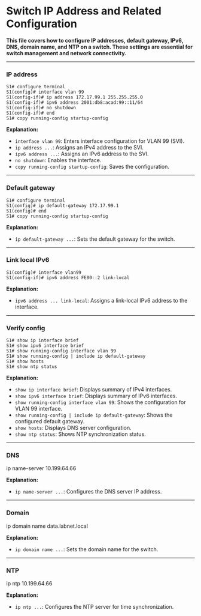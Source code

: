 # Switch IP Address and Related Configuration

**This file covers how to configure IP addresses, default gateway, IPv6, DNS, domain name, and NTP on a switch. These settings are essential for switch management and network connectivity.**

---

### IP address

```
S1# configure terminal
S1(config)# interface vlan 99
S1(config-if)# ip address 172.17.99.1 255.255.255.0
S1(config-if)# ipv6 address 2001:db8:acad:99::11/64
S1(config-if)# no shutdown
S1(config-if)# end
S1# copy running-config startup-config
```
**Explanation:**
- `interface vlan 99`: Enters interface configuration for VLAN 99 (SVI).
- `ip address ...`: Assigns an IPv4 address to the SVI.
- `ipv6 address ...`: Assigns an IPv6 address to the SVI.
- `no shutdown`: Enables the interface.
- `copy running-config startup-config`: Saves the configuration.

---

### Default gateway

```
S1# configure terminal
S1(config)# ip default-gateway 172.17.99.1
S1(config)# end
S1# copy running-config startup-config
```
**Explanation:**
- `ip default-gateway ...`: Sets the default gateway for the switch.

---

### Link local IPv6

```
S1(config)# interface vlan99
S1(config-if)# ipv6 address FE80::2 link-local
```
**Explanation:**
- `ipv6 address ... link-local`: Assigns a link-local IPv6 address to the interface.

---

### Verify config

```
S1# show ip interface brief
S1# show ipv6 interface brief
S1# show running-config interface vlan 99
S1# show running-config | include ip default-gateway
S1# show hosts
S1# show ntp status
```
**Explanation:**
- `show ip interface brief`: Displays summary of IPv4 interfaces.
- `show ipv6 interface brief`: Displays summary of IPv6 interfaces.
- `show running-config interface vlan 99`: Shows the configuration for VLAN 99 interface.
- `show running-config | include ip default-gateway`: Shows the configured default gateway.
- `show hosts`: Displays DNS server configuration.
- `show ntp status`: Shows NTP synchronization status.

---

### DNS

ip name-server 10.199.64.66

**Explanation:**  
- `ip name-server ...`: Configures the DNS server IP address.

---

### Domain

ip domain name data.labnet.local

**Explanation:**  
- `ip domain name ...`: Sets the domain name for the switch.

---

### NTP

ip ntp 10.199.64.66

**Explanation:**  
- `ip ntp ...`: Configures the NTP server for time synchronization.